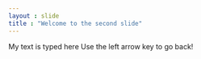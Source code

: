 ```yaml
---
layout : slide
title : "Welcome to the second slide"
---
```

My text is typed here
Use the left arrow key to go back!
